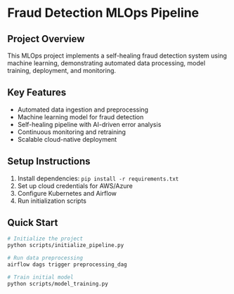 # Fraud Detection MLOps Pipeline

## Project Overview
This MLOps project implements a self-healing fraud detection system using machine learning, demonstrating automated data processing, model training, deployment, and monitoring.

## Key Features
- Automated data ingestion and preprocessing
- Machine learning model for fraud detection
- Self-healing pipeline with AI-driven error analysis
- Continuous monitoring and retraining
- Scalable cloud-native deployment

## Setup Instructions
1. Install dependencies: `pip install -r requirements.txt`
2. Set up cloud credentials for AWS/Azure
3. Configure Kubernetes and Airflow
4. Run initialization scripts

## Quick Start
```bash
# Initialize the project
python scripts/initialize_pipeline.py

# Run data preprocessing
airflow dags trigger preprocessing_dag

# Train initial model
python scripts/model_training.py
```
